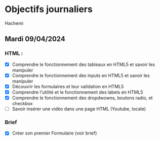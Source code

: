 # Objectifs journaliers

Hachemi

## Mardi 09/04/2024

### HTML :

- [X] Comprendre le fonctionnement des tableaux en HTML5 et savoir les manipuler
- [x] Comprendre le fonctionnement des inputs en HTML5 et savoir les manipuler
- [x] Découvrir les formulaires et leur validation en HTML5
- [x] Comprendre l'utilité et le fonctionnement des labels en HTML5
- [x] Comprendre le fonctionnement des dropdwowns, boutons radio, et checkbox
- [ ] Savoir insérer une vidéo dans une page HTML (Youtube, locale)

### Brief

- [x] Créer son premier Formulaire (voir brief)
